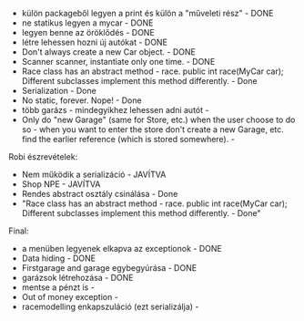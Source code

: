 * külön packageből legyen a print és külön a "műveleti rész" - DONE
* ne statikus legyen a mycar - DONE
* legyen benne az öröklődés - DONE
* létre lehessen hozni új autókat - DONE
* Don't always create a new Car object. - DONE
* Scanner scanner, instantiate only one time. - DONE
* Race class has an abstract method - race.
public int race(MyCar car); Different subclasses implement this method differently. - Done
* Serialization - Done
* No static, forever. Nope! - Done
* több garázs - mindegyikhez lehessen adni autót - 
* Only do "new Garage" (same for Store, etc.) when the user choose to do so - when you want to enter the store don't create a new Garage, etc. find the earlier reference (which is stored somewhere). - 

Robi észrevételek:

* Nem működik a serializáció - JAVÍTVA
* Shop NPE - JAVÍTVA
* Rendes abstract osztály csinálása - Done
* "Race class has an abstract method - race.
 public int race(MyCar car); Different subclasses implement 
 this method differently. - Done"


Final: 
* a menüben legyenek elkapva az exceptionok - DONE
* Data hiding - DONE
* Firstgarage and garage egybegyúrása - DONE
* garázsok létrehozása - DONE
* mentse a pénzt is - 
* Out of money exception - 
* racemodelling enkapszuláció (ezt serializálja) - 
